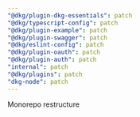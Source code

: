```yaml
---
"@dkg/plugin-dkg-essentials": patch
"@dkg/typescript-config": patch
"@dkg/plugin-example": patch
"@dkg/plugin-swagger": patch
"@dkg/eslint-config": patch
"@dkg/plugin-oauth": patch
"@dkg/plugin-auth": patch
"internal": patch
"@dkg/plugins": patch
"dkg-node": patch
---
```


Monorepo restructure
